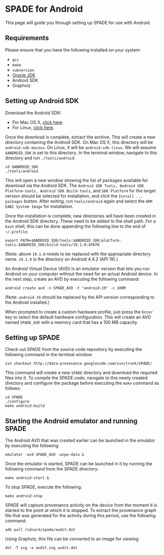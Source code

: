 # SPADE for Android #

This page will guide you through setting up SPADE for use with Android.

## Requirements ##

Please ensure that you have the following installed on your system:

  * `gcc`
  * `make`
  * `subversion`
  * [Oracle JDK](http://www.oracle.com/technetwork/java/javase/downloads/index.html)
  * Android SDK
  * Graphviz

## Setting up Android SDK ##

Download the Android SDK:

  * For Mac OS X, [click here](http://dl.google.com/android/android-sdk_r22.0.5-macosx.zip).
  * For Linux, [click here](http://dl.google.com/android/android-sdk_r22.0.5-linux.tgz).

Once the download is complete, extract the archive. This will create a new directory containing the Android SDK. On Mac OS X, this directory will be `android-sdk-macosx`. On Linux, it will be `android-sdk-linux`. We will assume `$ANDROID_SDK` is set to this directory. In the terminal window, navigate to this directory and run `./tools/android`:
```
cd $ANDROID_SDK
./tools/android
```
This will open a new window showing the list of packages available for download via the Android SDK. The `Android SDK Tools, Android SDK Platform-tools, Android SDK Build-tools`, and `SDK Platform` for the target version should be selected for installation, and click the `Install ... packages` button. After exiting, run `tools/android` again and select the `ARM EABI System Image` for installation.

Once the installation is complete, new directories will have been created in the Android SDK directory. These need to be added to the shell path. For a `bash` shell, this can be done appending the following line to the end of `~/.profile`:
```
export PATH=$ANDROID_SDK/tools:$ANDROID_SDK/platform-tools:$ANDROID_SDK/build-tools/19.1.0:$PATH
```
(Note: above `19.1.0` needs to be replaced with the appropriate directory name. `19.1.0` is the directory on Android 4.4.2 (API 19).)

An Android Virtual Device (AVD) is an emulator version that lets you run Android on your computer without the need for an actual Android device. In the next step, create an AVD by executing the following command:
```
android create avd -n SPADE_AVD -t "android-19" -c 100M
```
(Note: `android-19` should be replaced by the API version corresponding to the Android installed.)

When prompted to create a custom hardware profile, just press the `Enter` key to select the default hardware configuration. This will create an AVD named `SPADE_AVD` with a memory card that has a 100 MB capacity.

## Setting up SPADE ##

Check out SPADE from the source code repository by executing the following command in the terminal window:
```
svn checkout http://data-provenance.googlecode.com/svn/trunk/SPADE/
```
This command will create a new `SPADE` directory and download the required files into it. To compile the SPADE code, navigate to this newly created directory and configure the package before executing the `make` command as follows:
```
cd SPADE
./configure
make android-build
```

## Starting the Android emulator and running SPADE ##

The Android AVD that was created earlier can be launched in the emulator by executing the following:
```
emulator -avd SPADE_AVD -wipe-data &
```
Once the emulator is started, SPADE can be launched in it by running the following command from the SPADE directory:
```
make android-start &
```
To stop SPADE, execute the following:
```
make android-stop
```
SPADE will capture provenance activity on the device from the moment it is started to the point at which it is stopped. To extract the provenance graph file that was generated for the activity during this period, use the following command:
```
adb pull /sdcard/spade/audit.dot
```
Using Graphviz, this file can be converted to an image for viewing:
```
dot -T svg -o audit.svg audit.dot
```